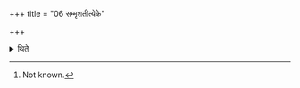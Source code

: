 +++
title = "06 सम्मृशतीत्येके"

+++

<details><summary>थिते</summary>

6. According to some (ritualists)[^1] he touches (the altar with the formula) vibhrād br̥hat pibatu... (KS XXV.6).  

[^1]: Not known.
</details>
